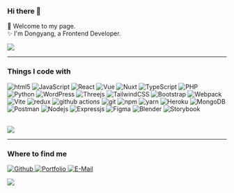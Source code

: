### Hi there 👋
🌱 Welcome to my page.<br>
✨ I'm Dongyang, a Frontend Developer.



<div>
  <img align="center" src="https://github-readme-stats.vercel.app/api?username=DyanGao&show_icons=true&theme=merko&"/>
</div>


* * *
### Things I code with

<p> 
  <img alt="html5" src="https://img.shields.io/badge/-HTML5-E34F26?style=flat-square&logo=html5&logoColor=white" />
  <img alt="JavaScript" src="https://img.shields.io/badge/JavaScript-FBD604?style=flat-square&logo=JavaScript&logoColor=white" />
  <img alt="React" src="https://img.shields.io/badge/-React-45b8d8?style=flat-square&logo=react&logoColor=white" />
  <img alt="Vue" src="https://img.shields.io/badge/Vue-13aa52?style=flat-square&logo=vuedotjs&logoColor=white"/>
  <img alt="Nuxt" src="https://img.shields.io/badge/Nuxt-13aa52?style=flat-square&logo=nuxtdotjs&logoColor=white"/>
  <img alt="TypeScript" src="https://img.shields.io/badge/-TypeScript-007ACC?style=flat-square&logo=typescript&logoColor=white" />
  <img alt="PHP" src="https://img.shields.io/badge/PHP-045A9D?style=flat-square&logo=php&logoColor=white" />
  <img alt="Python" src="https://img.shields.io/badge/python-3772A2?style=flat-square&logo=python&logoColor=white" />
  <img alt="WordPress" src="https://img.shields.io/badge/WordPress-213FD4?style=flat-square&logo=wordpress&logoColor=white"/>
  <img alt="Threejs" src="https://img.shields.io/badge/Threejs-333333?style=flat-square&logo=Threedotjs&logoColor=white" />
  <img alt="TailwindCSS" src="https://img.shields.io/badge/TailwindCSS-38BCF8?style=flat-square&logo=tailwindcss&logoColor=white" />
  <img alt="Bootstrap" src="https://img.shields.io/badge/Bootstrap-6F2CF4?style=flat-square&logo=bootstrap&logoColor=white" />
  <img alt="Webpack" src="https://img.shields.io/badge/-Webpack-8DD6F9?style=flat-square&logo=webpack&logoColor=white" /> 
  <img alt="Vite" src="https://img.shields.io/badge/Vite-A157FE?style=flat-square&logo=vite&logoColor=white"/>
   
  <img alt="redux" src="https://img.shields.io/badge/-Redux-764ABC?style=flat-square&logo=redux&logoColor=white" />
  <img alt="github actions" src="https://img.shields.io/badge/-Github_Actions-2088FF?style=flat-square&logo=github-actions&logoColor=white" />
  <img alt="git" src="https://img.shields.io/badge/-Git-F05032?style=flat-square&logo=git&logoColor=white" />
  <img alt="npm" src="https://img.shields.io/badge/-NPM-CB3837?style=flat-square&logo=npm&logoColor=white" />
  <img alt="yarn" src="https://img.shields.io/badge/-yarn-2C8EBB?style=flat-square&logo=yarn&logoColor=white" />
 
  <img alt="Heroku" src="https://img.shields.io/badge/-Heroku-430098?style=flat-square&logo=heroku&logoColor=white" />
  <img alt="MongoDB" src="https://img.shields.io/badge/-MongoDB-13aa52?style=flat-square&logo=mongodb&logoColor=white" />
  <img alt="Postman" src="https://img.shields.io/badge/Postman-FF6C37?style=flat-square&logo=postman&logoColor=white" />
  <img alt="Nodejs" src="https://img.shields.io/badge/-Nodejs-43853d?style=flat-square&logo=Node.js&logoColor=white" /> 
  <img alt="Expressjs" src="https://img.shields.io/badge/express.js-23404d59?style=flat-square&logo=Express&logoColor=white" /> 
  <img alt="Figma" src="https://img.shields.io/badge/Figma-333333?style=flat-square&logo=Figma&logoColor=white" /> 
  <img alt="Blender" src="https://img.shields.io/badge/Blender-333333?style=flat-square&logo=Blender&logoColor=orange" /> 
  <img alt="Storybook" src="https://img.shields.io/badge/-Storybook-FF4785?style=style=flat-square&logo=storybook&logoColor=white" /> 
 </p><br>
 
<div>
  <img align="center" src="https://github-readme-stats.vercel.app/api/top-langs/?username=DyanGao&layout=compact&hide=html,css,scss&theme=dark"/>
</div>

***
### Where to find me
<p>
  <a href="https://github.com/DyanGao" target="_blank"><img alt="Github" src="https://img.shields.io/badge/GitHub-%2312100E.svg?&style=for-the-badge&logo=Github&logoColor=white" />
  </a>
  <a href="https://dy-webstudio.de/" target="_blank"><img alt="Portfolio" src="https://img.shields.io/badge/Portfolio-%2312100E.svg?&style=for-the-badge&logo=firefox&logoColor=white" />
  </a>
  <a href="mailto:info@dy-webstudio.de" ><img alt="E-Mail" src="https://img.shields.io/badge/EMail-%2312100E.svg?&style=for-the-badge&logo=microsoft-outlook&logoColor=white" />
  </a>
</p>

 ![](https://visitor-badge.glitch.me/badge?page_id=DyanGao.readme)
